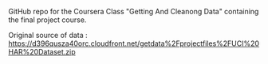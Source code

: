 GitHub repo for the Coursera Class "Getting And Cleanong Data" containing the final project course.

Original source of data : https://d396qusza40orc.cloudfront.net/getdata%2Fprojectfiles%2FUCI%20HAR%20Dataset.zip
